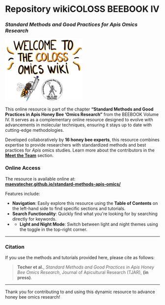 # **Repository wikiCOLOSS BEEBOOK IV**
### *Standard Methods and Good Practices for Apis Omics Research*

<img src="docs/assets/Manae_sketches-COLOSS.jpg" alt="wikiCOLOSS" style="width:50%;">

This online resource is part of the chapter **“Standard Methods and Good Practices in Apis Honey Bee ‘Omics Research”** from the BEEBOOK Volume IV. It serves as a complementary online resource designed to evolve with advancements in molecular techniques, ensuring it stays up to date with cutting-edge methodologies.

Developed collaboratively by **16 honey bee experts**, this resource combines expertise to provide researchers with standardized methods and best practices for *Apis* omics studies. Learn more about the contributors in the **[Meet the Team](https://maevatecher.github.io/standard-methods-apis-omics/theteam/)** section.

### **Online Access**
The resource is available online at:  
**[maevatecher.github.io/standard-methods-apis-omics/](https://maevatecher.github.io/standard-methods-apis-omics/)**

Features include:
- **Navigation**: Easily explore this resource using the **Table of Contents** on the left-hand side to find specific sections and tutorials.
- **Search Functionality**: Quickly find what you're looking for by searching directly for keywords.
- - **Light and Night Mode**: Switch between light and night themes using the toggle in the top-right corner.  

---

### **Citation**
If you use the methods and tutorials provided here, please cite as follows:

> **Techer et al.**, *Standard Methods and Good Practices in Apis Honey Bee Omics Research*, Journal of Apicultural Research (TJAR), **(in press)**.

---

Thank you for contributing to and using this dynamic resource to advance honey bee omics research!
